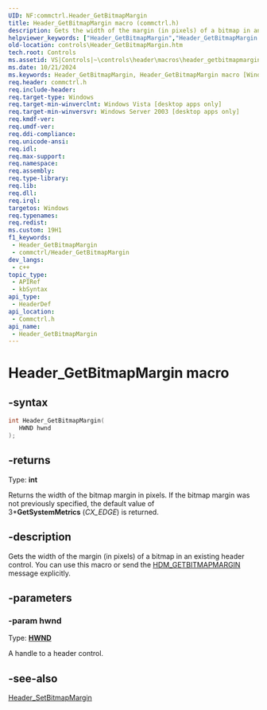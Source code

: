 ```yaml
---
UID: NF:commctrl.Header_GetBitmapMargin
title: Header_GetBitmapMargin macro (commctrl.h)
description: Gets the width of the margin (in pixels) of a bitmap in an existing header control. You can use this macro or send the HDM_GETBITMAPMARGIN message explicitly.
helpviewer_keywords: ["Header_GetBitmapMargin","Header_GetBitmapMargin macro [Windows Controls]","_win32_Header_GetBitmapMargin","_win32_Header_GetBitmapMargin_cpp","commctrl/Header_GetBitmapMargin","controls.Header_GetBitmapMargin","controls._win32_Header_GetBitmapMargin"]
old-location: controls\Header_GetBitmapMargin.htm
tech.root: Controls
ms.assetid: VS|Controls|~\controls\header\macros\header_getbitmapmargin.htm
ms.date: 10/21/2024
ms.keywords: Header_GetBitmapMargin, Header_GetBitmapMargin macro [Windows Controls], _win32_Header_GetBitmapMargin, _win32_Header_GetBitmapMargin_cpp, commctrl/Header_GetBitmapMargin, controls.Header_GetBitmapMargin, controls._win32_Header_GetBitmapMargin
req.header: commctrl.h
req.include-header: 
req.target-type: Windows
req.target-min-winverclnt: Windows Vista [desktop apps only]
req.target-min-winversvr: Windows Server 2003 [desktop apps only]
req.kmdf-ver: 
req.umdf-ver: 
req.ddi-compliance: 
req.unicode-ansi: 
req.idl: 
req.max-support: 
req.namespace: 
req.assembly: 
req.type-library: 
req.lib: 
req.dll: 
req.irql: 
targetos: Windows
req.typenames: 
req.redist: 
ms.custom: 19H1
f1_keywords:
 - Header_GetBitmapMargin
 - commctrl/Header_GetBitmapMargin
dev_langs:
 - c++
topic_type:
 - APIRef
 - kbSyntax
api_type:
 - HeaderDef
api_location:
 - Commctrl.h
api_name:
 - Header_GetBitmapMargin
---
```


# Header_GetBitmapMargin macro

## -syntax

```cpp
int Header_GetBitmapMargin(
   HWND hwnd
);
```

## -returns

Type: **int**

Returns the width of the bitmap margin in pixels. If the bitmap margin was not previously specified, the default value of 3*<b>GetSystemMetrics</b> (<i>CX_EDGE</i>) is returned.

## -description

Gets the width of the margin (in pixels) of a bitmap in an existing header control. You can use this macro or send the <a href="/windows/desktop/Controls/hdm-getbitmapmargin">HDM_GETBITMAPMARGIN</a> message explicitly.

## -parameters

### -param hwnd

Type: <b><a href="/windows/desktop/WinProg/windows-data-types">HWND</a></b>

A handle to a header control.

## -see-also

<a href="/windows/desktop/api/commctrl/nf-commctrl-header_setbitmapmargin">Header_SetBitmapMargin</a>
